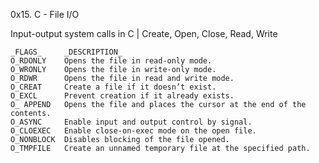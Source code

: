 0x15. C - File I/O

Input-output system calls in C | Create, Open, Close, Read, Write

	_FLAGS_		_DESCRIPTION_
	O_RDONLY 	Opens the file in read-only mode.
	O_WRONLY 	Opens the file in write-only mode.
	O_RDWR 		Opens the file in read and write mode.
	O_CREAT 	Create a file if it doesn’t exist.
	O_EXCL 		Prevent creation if it already exists.
	O_ APPEND 	Opens the file and places the cursor at the end of the contents.
	O_ASYNC 	Enable input and output control by signal.
	O_CLOEXEC 	Enable close-on-exec mode on the open file.
	O_NONBLOCK 	Disables blocking of the file opened.
	O_TMPFILE 	Create an unnamed temporary file at the specified path.
